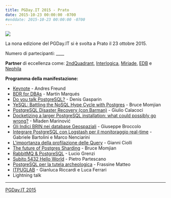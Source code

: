 ```yaml
---
title: PGDay.IT 2015 - Prato
date: 2015-10-23 00:00:00 -0700
#enddate: 2015-10-23 00:00:00 -0700
---
```


![](/timeline/assets/img/pgday2015.jpg)

La nona edizione del PGDay.IT si è svolta a Prato il 23 ottobre 2015.

Numero di partecipanti: ____

**Partner** di eccellenza come: [2ndQuadrant](https://www.2ndquadrant.com/it/), [Interlogica](https://www.interlogica.it/), [Miriade](https://www.miriade.it/), [EDB](https://www.enterprisedb.com/) e [Nephila](https://www.nephila.it/it/)

**Programma della manifestazione:**

- [Keynote](https://2015.pgday.it/schedule/keynote) - Andres Freund
- [BDR for DBAs](https://2015.pgday.it/schedule/bdr-for-dbas) - Martín Marqués
- [Do you talk PostgreSQL?](https://2015.pgday.it/schedule/do-you-talk-postgresql) - Denis Gasparin
- [YeSQL: Battling the NoSQL Hype Cycle with Postgres](https://2015.pgday.it/schedule/yesql-battling-the-nosql-hype-cycle-with-postgres-2) - Bruce Momjian
- [PostgreSQL Disaster Recovery (con Barman)](https://2015.pgday.it/schedule/postgresql-disaster-recovery-con-barman) - Giulio Calacoci
- [Docketizing a larger PostgreSQL installation: what could possibly go wrong?](https://2015.pgday.it/schedule/dockerizing-a-larger-postgresql-installation-what-could-possibly-go-wrong) - Mladen Marinović
- [Gli Indici BRIN nei database Geospaziali](https://2015.pgday.it/schedule/gli-indici-brin-nei-database-geospaziali) - Giuseppe Broccolo
- [Integrare PostgreSQL con Logstash per il monitoraggio real-time](https://2015.pgday.it/schedule/integrare-postgresql-con-logstash-per-il-monitoraggio-real-time) - Gabriele Bartolini e Marco Nenciarini
- [L'importanza della profilazione delle Query](https://2015.pgday.it/schedule/limportanza-della-profilazione-delle-query) - Gianni Ciolli
- [The future of Postgres Sharding](https://2015.pgday.it/schedule/the-future-of-postgres-sharding) - Bruce Momjian
- [RabbitMQ & PostgreSQL](https://2015.pgday.it/schedule/rabbitmq-postgresql) - Lucio Grenzi
- [Subito 5432 Hello World](https://2015.pgday.it/schedule/subito-5432-hello-world) - Pietro Partescano
- [PostgreSQL per la tutela archeologica](https://2015.pgday.it/schedule/postgresql-per-la-tutela-archeologica) - Frassine Matteo
- [ITPUGLAB](https://2015.pgday.it/schedule/itpuglab) - Gianluca Riccardi e Luca Ferrari
- Lightning talk

------------------------------------------------------------------------------------------

[PGDay.IT 2015](https://2015.pgday.it/)
